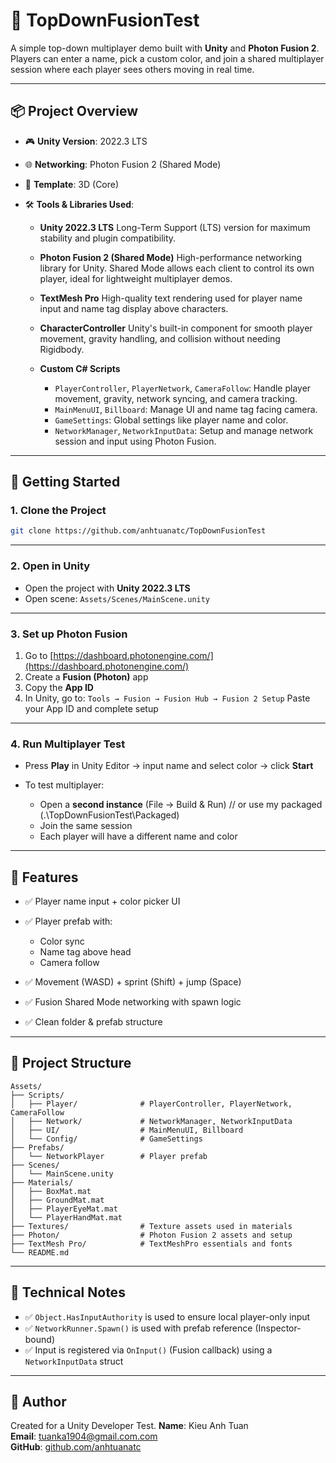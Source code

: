 # 🔷 TopDownFusionTest

A simple top-down multiplayer demo built with **Unity** and **Photon Fusion 2**.
Players can enter a name, pick a custom color, and join a shared multiplayer session where each player sees others moving in real time.

---

## 📦 Project Overview

* 🎮 **Unity Version**: 2022.3 LTS
* 🌐 **Networking**: Photon Fusion 2 (Shared Mode)
* 🧱 **Template**: 3D (Core)
* 🛠️ **Tools & Libraries Used**:

  * **Unity 2022.3 LTS**
    Long-Term Support (LTS) version for maximum stability and plugin compatibility.
  * **Photon Fusion 2 (Shared Mode)**
    High-performance networking library for Unity. Shared Mode allows each client to control its own player, ideal for lightweight multiplayer demos.
  * **TextMesh Pro**
    High-quality text rendering used for player name input and name tag display above characters.
  * **CharacterController**
    Unity's built-in component for smooth player movement, gravity handling, and collision without needing Rigidbody.
  * **Custom C# Scripts**

    * `PlayerController`, `PlayerNetwork`, `CameraFollow`: Handle player movement, gravity, network syncing, and camera tracking.
    * `MainMenuUI`, `Billboard`: Manage UI and name tag facing camera.
    * `GameSettings`: Global settings like player name and color.
    * `NetworkManager`, `NetworkInputData`: Setup and manage network session and input using Photon Fusion.

---

## 🚀 Getting Started

### 1. Clone the Project

```bash
git clone https://github.com/anhtuanatc/TopDownFusionTest
```

---

### 2. Open in Unity

* Open the project with **Unity 2022.3 LTS**
* Open scene: `Assets/Scenes/MainScene.unity`

---

### 3. Set up Photon Fusion

1. Go to [https://dashboard.photonengine.com/](https://dashboard.photonengine.com/)
2. Create a **Fusion (Photon)** app
3. Copy the **App ID**
4. In Unity, go to:
   `Tools → Fusion → Fusion Hub → Fusion 2 Setup`
   Paste your App ID and complete setup

---

### 4. Run Multiplayer Test

* Press **Play** in Unity Editor → input name and select color → click **Start**
* To test multiplayer:

  * Open a **second instance** (File → Build & Run) // or use my packaged (.\TopDownFusionTest\Packaged)
  * Join the same session
  * Each player will have a different name and color

---

## 🎯 Features

* ✅ Player name input + color picker UI
* ✅ Player prefab with:

  * Color sync
  * Name tag above head
  * Camera follow
* ✅ Movement (WASD) + sprint (Shift) + jump (Space)
* ✅ Fusion Shared Mode networking with spawn logic
* ✅ Clean folder & prefab structure

---

## 📁 Project Structure

```
Assets/
├── Scripts/
│   ├── Player/              # PlayerController, PlayerNetwork, CameraFollow
│   ├── Network/             # NetworkManager, NetworkInputData
│   ├── UI/                  # MainMenuUI, Billboard
│   └── Config/              # GameSettings
├── Prefabs/
│   └── NetworkPlayer        # Player prefab
├── Scenes/
│   └── MainScene.unity
├── Materials/
│   ├── BoxMat.mat
│   ├── GroundMat.mat
│   ├── PlayerEyeMat.mat
│   └── PlayerHandMat.mat
├── Textures/                # Texture assets used in materials
├── Photon/                  # Photon Fusion 2 assets and setup
├── TextMesh Pro/            # TextMeshPro essentials and fonts
└── README.md
```

---

## 🧠 Technical Notes

* ✅ `Object.HasInputAuthority` is used to ensure local player-only input
* ✅ `NetworkRunner.Spawn()` is used with prefab reference (Inspector-bound)
* ✅ Input is registered via `OnInput()` (Fusion callback) using a `NetworkInputData` struct

---

## 📩 Author

Created for a Unity Developer Test.
**Name**: Kieu Anh Tuan  
**Email**: [tuanka1904@gmail.com.com](mailto:tuanka1904@gmail.com.com)  
**GitHub**: [github.com/anhtuanatc](https://github.com/anhtuanatc)  
